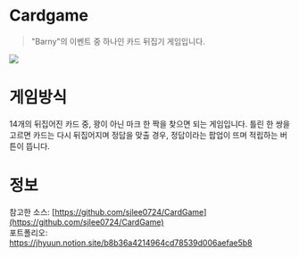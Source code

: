 # Cardgame
> "Barny"의 이벤트 중 하나인 카드 뒤집기 게임입니다.


![](https://i.imgur.com/rDYrnSS.png)

# 게임방식
14개의 뒤집어진 카드 중, 꽝이 아닌 마크 한 짝을 찾으면 되는 게임입니다.
틀린 한 쌍을 고르면 카드는 다시 뒤집어지며 정답을 맞출 경우, 정답이라는 팝업이 뜨며 적립하는 버튼이 뜹니다.


# 정보
참고한 소스:
[https://github.com/sjlee0724/CardGame](https://github.com/sjlee0724/CardGame)  
포트폴리오: https://jhyuun.notion.site/b8b36a4214964cd78539d006aefae5b8
